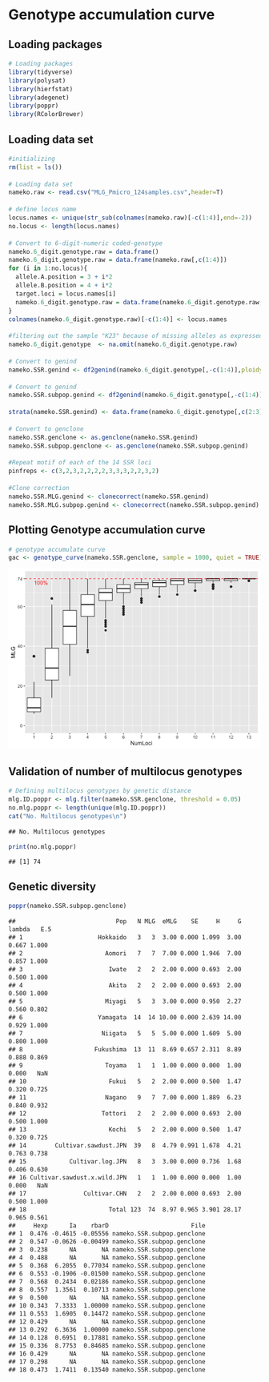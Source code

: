 # Genotype accumulation curve

## Loading packages

``` r
# Loading packages
library(tidyverse)
library(polysat)
library(hierfstat)
library(adegenet)
library(poppr)
library(RColorBrewer)
```

## Loading data set

``` r
#initializing
rm(list = ls())

# Loading data set
nameko.raw <- read.csv("MLG_Pmicro_124samples.csv",header=T)

# define locus name
locus.names <- unique(str_sub(colnames(nameko.raw)[-c(1:4)],end=-2))
no.locus <- length(locus.names)

# Convert to 6-digit-numeric coded-genotype
nameko.6_digit.genotype.raw = data.frame()
nameko.6_digit.genotype.raw = data.frame(nameko.raw[,c(1:4)])
for (i in 1:no.locus){
  allele.A.position = 3 + i*2
  allele.B.position = 4 + i*2
  target.loci = locus.names[i]
  nameko.6_digit.genotype.raw = data.frame(nameko.6_digit.genotype.raw, target.loci = paste(formatC(nameko.raw[,allele.A.position],width=3, flag="0"),formatC(nameko.raw[,allele.B.position],width=3, flag="0"),sep=""))
}
colnames(nameko.6_digit.genotype.raw)[-c(1:4)] <- locus.names

#filtering out the sample "K23" because of missing alleles as expressed "NA"
nameko.6_digit.genotype  <- na.omit(nameko.6_digit.genotype.raw)

# Convert to genind
nameko.SSR.genind <- df2genind(nameko.6_digit.genotype[,-c(1:4)],ploidy=2,ncode=3,ind.name=nameko.6_digit.genotype$ID,pop=nameko.6_digit.genotype$Category)

# Convert to genind
nameko.SSR.subpop.genind <- df2genind(nameko.6_digit.genotype[,-c(1:4)],ploidy=2,ncode=3,ind.name=nameko.6_digit.genotype$ID,pop=nameko.6_digit.genotype$Source)

strata(nameko.SSR.genind) <- data.frame(nameko.6_digit.genotype[,c(2:3)])

# Convert to genclone
nameko.SSR.genclone <- as.genclone(nameko.SSR.genind)
nameko.SSR.subpop.genclone <- as.genclone(nameko.SSR.subpop.genind)

#Repeat motif of each of the 14 SSR loci
pinfreps <- c(3,2,3,2,2,2,2,3,3,3,2,2,3,2)

#Clone correction
nameko.SSR.MLG.genind <- clonecorrect(nameko.SSR.genind)
nameko.SSR.MLG.subpop.genind <- clonecorrect(nameko.SSR.subpop.genind)
```

## Plotting Genotype accumulation curve

``` r
# genotype accumulate curve
gac <- genotype_curve(nameko.SSR.genclone, sample = 1000, quiet = TRUE)
```

![](GenotypeAccum_files/figure-markdown_github/unnamed-chunk-3-1.png)

## Validation of number of multilocus genotypes

``` r
# Defining multilocus genotypes by genetic distance
mlg.ID.poppr <- mlg.filter(nameko.SSR.genclone, threshold = 0.05)
no.mlg.poppr <- length(unique(mlg.ID.poppr))
cat("No. Multilocus genotypes\n")
```

    ## No. Multilocus genotypes

``` r
print(no.mlg.poppr)
```

    ## [1] 74

## Genetic diversity

``` r
poppr(nameko.SSR.subpop.genclone)
```

    ##                            Pop   N MLG  eMLG    SE     H     G lambda   E.5
    ## 1                     Hokkaido   3   3  3.00 0.000 1.099  3.00  0.667 1.000
    ## 2                       Aomori   7   7  7.00 0.000 1.946  7.00  0.857 1.000
    ## 3                        Iwate   2   2  2.00 0.000 0.693  2.00  0.500 1.000
    ## 4                        Akita   2   2  2.00 0.000 0.693  2.00  0.500 1.000
    ## 5                       Miyagi   5   3  3.00 0.000 0.950  2.27  0.560 0.802
    ## 6                     Yamagata  14  14 10.00 0.000 2.639 14.00  0.929 1.000
    ## 7                      Niigata   5   5  5.00 0.000 1.609  5.00  0.800 1.000
    ## 8                    Fukushima  13  11  8.69 0.657 2.311  8.89  0.888 0.869
    ## 9                       Toyama   1   1  1.00 0.000 0.000  1.00  0.000   NaN
    ## 10                       Fukui   5   2  2.00 0.000 0.500  1.47  0.320 0.725
    ## 11                      Nagano   9   7  7.00 0.000 1.889  6.23  0.840 0.932
    ## 12                     Tottori   2   2  2.00 0.000 0.693  2.00  0.500 1.000
    ## 13                       Kochi   5   2  2.00 0.000 0.500  1.47  0.320 0.725
    ## 14        Cultivar.sawdust.JPN  39   8  4.79 0.991 1.678  4.21  0.763 0.738
    ## 15            Cultivar.log.JPN   8   3  3.00 0.000 0.736  1.68  0.406 0.630
    ## 16 Cultivar.sawdust.x.wild.JPN   1   1  1.00 0.000 0.000  1.00  0.000   NaN
    ## 17                Cultivar.CHN   2   2  2.00 0.000 0.693  2.00  0.500 1.000
    ## 18                       Total 123  74  8.97 0.965 3.901 28.17  0.965 0.561
    ##     Hexp      Ia    rbarD                       File
    ## 1  0.476 -0.4615 -0.05556 nameko.SSR.subpop.genclone
    ## 2  0.547 -0.0626 -0.00499 nameko.SSR.subpop.genclone
    ## 3  0.238      NA       NA nameko.SSR.subpop.genclone
    ## 4  0.488      NA       NA nameko.SSR.subpop.genclone
    ## 5  0.368  6.2055  0.77034 nameko.SSR.subpop.genclone
    ## 6  0.553 -0.1906 -0.01500 nameko.SSR.subpop.genclone
    ## 7  0.568  0.2434  0.02186 nameko.SSR.subpop.genclone
    ## 8  0.557  1.3561  0.10713 nameko.SSR.subpop.genclone
    ## 9  0.500      NA       NA nameko.SSR.subpop.genclone
    ## 10 0.343  7.3333  1.00000 nameko.SSR.subpop.genclone
    ## 11 0.553  1.6905  0.14472 nameko.SSR.subpop.genclone
    ## 12 0.429      NA       NA nameko.SSR.subpop.genclone
    ## 13 0.292  6.3636  1.00000 nameko.SSR.subpop.genclone
    ## 14 0.128  0.6951  0.17881 nameko.SSR.subpop.genclone
    ## 15 0.336  8.7753  0.84685 nameko.SSR.subpop.genclone
    ## 16 0.429      NA       NA nameko.SSR.subpop.genclone
    ## 17 0.298      NA       NA nameko.SSR.subpop.genclone
    ## 18 0.473  1.7411  0.13540 nameko.SSR.subpop.genclone
